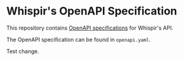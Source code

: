 # Whispir's OpenAPI Specification

This repository contains [OpenAPI specifications][openapi] for Whispir's API.

The OpenAPI specification can be found in `openapi.yaml`.

[openapi]: https://www.openapis.org/

Test change.
